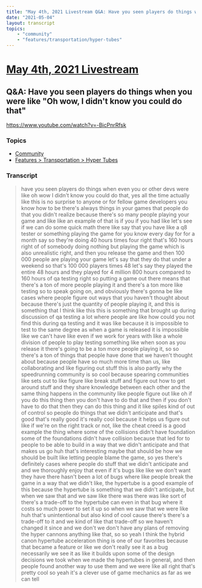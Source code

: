```yaml
---
title: "May 4th, 2021 Livestream Q&A: Have you seen players do things when you were like \"Oh wow, I didn't know you could do that\""
date: "2021-05-04"
layout: transcript
topics:
    - "community"
    - "features/transportation/hyper-tubes"
---
```

# [May 4th, 2021 Livestream](../2021-05-04.md)
## Q&A: Have you seen players do things when you were like "Oh wow, I didn't know you could do that"
https://www.youtube.com/watch?v=-BicPnrRfsk

### Topics
* [Community](../topics/community.md)
* [Features > Transportation > Hyper Tubes](../topics/features/transportation/hyper-tubes.md)

### Transcript

> have you seen players do things when even you or other devs were like oh wow I didn't know you could do that, yes all the time actually like this is no surprise to anyone or for fellow game developers you know how to be there's always things in your games that people do that you didn't realize because there's so many people playing your game and like like an example of that is if you if you had like let's see if we can do some quick math there like say that you have like a q8 tester or something playing the game for you know every day for for a month say so they're doing 40 hours times four right that's 160 hours right of of somebody doing nothing but playing the game which is also unrealistic right, and then you release the game and then 100 000 people are playing your game let's say that they do that under a weekend so that's 100 000 players times 48 let's say they played the entire 48 hours and they played for 4 million 800 hours compared to 160 hours of qa testing right so putting a game out there means that there's a ton of more people playing it and there's a ton more like testing so to speak going on, and obviously there's gonna be like cases where people figure out ways that you haven't thought about because there's just the quantity of people playing it, and this is something that I think like this this is something that brought up during discussion of qa testing a lot where people are like how could you not find this during qa testing and it was like because it is impossible to test to the same degree as when a game is released it is impossible like we can't have like even if we work for years with like a whole division of people to play testing something like when soon as you release it there's going to be a ton more people playing it, so so there's a ton of things that people have done that we haven't thought about because people have so much more time than us, like collaborating and like figuring out stuff this is also partly why the speedrunning community is so cool because spearing communities like sets out to like figure like break stuff and figure out how to get around stuff and they share knowledge between each other and the same thing happens in the community like people figure out like oh if you do this thing then you don't have to do that and then if you don't have to do that then they can do this thing and it like spiles kind of out of control so people do things that we didn't anticipate and that's good that's really good it's really cool because it helps us figure out like if we're on the right track or not, like the cheat creed is a good example the thing where some of the collisions didn't have foundation some of the foundations didn't have collision because that led for to people to be able to build in a way that we didn't anticipate and that makes us go huh that's interesting maybe that should be how we should be built like letting people blame the game, so yes there's definitely cases where people do stuff that we didn't anticipate and and we thoroughly enjoy that even if it's bugs like like we don't want they have there hasn't been a lot of bugs where like people break the game in a way that we didn't like, the hypertube is a good example of this because the hypertube is something that we didn't anticipate, but when we saw that and we saw like there was there was like sort of there's a trade-off to the hypertube can even in that bug where it costs so much power to set it up so when we saw that we were like huh that's unintentional but also kind of cool cause there's there's a trade-off to it and we kind of like that trade-off so we haven't changed it since and we don't we don't have any plans of removing the hyper cannons anything like that, so so yeah I think the hybrid canon hypertube acceleration thing is one of our favorites because that became a feature or like we don't really see it as a bug necessarily we see it as like it builds upon some of the design decisions we took when we made the hypertubes in general, and then people found another way to use them and we were like all right that's pretty cool so yeah it's a clever use of game mechanics as far as we can tell

